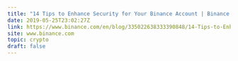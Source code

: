 ```yaml
---
title: "14 Tips to Enhance Security for Your Binance Account | Binance Blog--- This is why they are one of the best exchanges."
date: 2019-05-25T23:02:27Z
link: https://www.binance.com/en/blog/335022638333390848/14-Tips-to-Enhance-Security-for-Your-Binance-Account?utm_medium=RSS&utm_source=hune
site: www.binance.com
topic: crypto
draft: false
---
```

